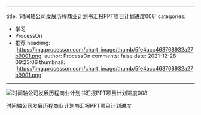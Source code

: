 
---
title: '时间轴公司发展历程商业计划书汇报PPT项目计划进度008'
categories: 
 - 学习
 - ProcessOn
 - 推荐
headimg: 'https://img.processon.com/chart_image/thumb/5fe4acc463768932a27b9001.png'
author: ProcessOn
comments: false
date: 2021-12-28 09:23:06
thumbnail: 'https://img.processon.com/chart_image/thumb/5fe4acc463768932a27b9001.png'
---

<div>   
<img class="thumb" alt="时间轴公司发展历程商业计划书汇报PPT项目计划进度008" src="https://img.processon.com/chart_image/thumb/5fe4acc463768932a27b9001.png" referrerpolicy="no-referrer">
<p>时间轴公司发展历程商业计划书汇报PPT项目计划进度</p>  
</div>
            